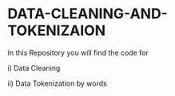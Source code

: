 # DATA-CLEANING-AND-TOKENIZAION

In this Repository you  will find the code for 

i) Data Cleaning 

ii) Data Tokenization by words 


